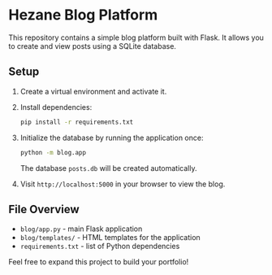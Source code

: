 # Hezane Blog Platform

This repository contains a simple blog platform built with Flask. It allows you to create and view posts using a SQLite database.

## Setup

1. Create a virtual environment and activate it.
2. Install dependencies:
   ```bash
   pip install -r requirements.txt
   ```
3. Initialize the database by running the application once:
   ```bash
   python -m blog.app
   ```
   The database `posts.db` will be created automatically.

4. Visit `http://localhost:5000` in your browser to view the blog.

## File Overview

- `blog/app.py` - main Flask application
- `blog/templates/` - HTML templates for the application
- `requirements.txt` - list of Python dependencies

Feel free to expand this project to build your portfolio!
